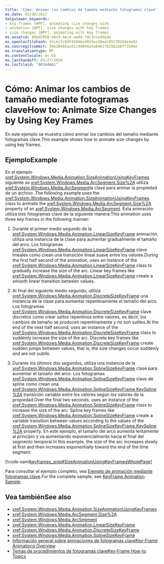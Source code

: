 ```yaml
---
title: 'Cómo: Animar los cambios de tamaño mediante fotogramas clave'
ms.date: 03/30/2017
helpviewer_keywords:
- key frames [WPF], animating size changes with
- animation [WPF], size changes with key frames
- size changes [WPF], animating with key frames
ms.assetid: 86bd2950-d4c9-4ec4-aa8d-7dc3ccadded4
ms.openlocfilehash: 42cecfc9df4304be4033ea39edc0517016de4a92
ms.sourcegitcommit: 59e36e65ac81cdd094a5a84617625b2a0ff3506e
ms.translationtype: MT
ms.contentlocale: es-ES
ms.lasthandoff: 03/27/2020
ms.locfileid: "80344661"
---
```

# <a name="how-to-animate-size-changes-by-using-key-frames"></a><span data-ttu-id="7a1bc-102">Cómo: Animar los cambios de tamaño mediante fotogramas clave</span><span class="sxs-lookup"><span data-stu-id="7a1bc-102">How to: Animate Size Changes by Using Key Frames</span></span>
<span data-ttu-id="7a1bc-103">En este ejemplo se muestra cómo animar los cambios del tamaño mediante fotogramas clave.</span><span class="sxs-lookup"><span data-stu-id="7a1bc-103">This example shows how to animate size changes by using key frames.</span></span>  
  
## <a name="example"></a><span data-ttu-id="7a1bc-104">Ejemplo</span><span class="sxs-lookup"><span data-stu-id="7a1bc-104">Example</span></span>  
 <span data-ttu-id="7a1bc-105">En el ejemplo <xref:System.Windows.Media.Animation.SizeAnimationUsingKeyFrames> siguiente se <xref:System.Windows.Media.ArcSegment.Size%2A> utiliza <xref:System.Windows.Media.ArcSegment>la clase para animar la propiedad de un archivo .</span><span class="sxs-lookup"><span data-stu-id="7a1bc-105">The following example uses the <xref:System.Windows.Media.Animation.SizeAnimationUsingKeyFrames> class to animate the <xref:System.Windows.Media.ArcSegment.Size%2A> property of an <xref:System.Windows.Media.ArcSegment>.</span></span> <span data-ttu-id="7a1bc-106">Esta animación utiliza tres fotogramas clave de la siguiente manera:</span><span class="sxs-lookup"><span data-stu-id="7a1bc-106">This animation uses three key frames in the following manner:</span></span>  
  
1. <span data-ttu-id="7a1bc-107">Durante el primer medio segundo de la <xref:System.Windows.Media.Animation.LinearSizeKeyFrame> animación, utiliza una instancia de la clase para aumentar gradualmente el tamaño del arco. Los fotogramas <xref:System.Windows.Media.Animation.LinearSizeKeyFrame> clave lineales como crean una transición lineal suave entre los valores.</span><span class="sxs-lookup"><span data-stu-id="7a1bc-107">During the first half second of the animation, uses an instance of the <xref:System.Windows.Media.Animation.LinearSizeKeyFrame> class to gradually increase the size of the arc. Linear key frames like <xref:System.Windows.Media.Animation.LinearSizeKeyFrame> create a smooth linear transition between values.</span></span>  
  
2. <span data-ttu-id="7a1bc-108">Al final del siguiente medio segundo, utiliza <xref:System.Windows.Media.Animation.DiscreteSizeKeyFrame> una instancia de la clase para aumentar repentinamente el tamaño del arco. Los fotogramas <xref:System.Windows.Media.Animation.DiscreteSizeKeyFrame> clave discretos como crear saltos repentinos entre valores, es decir, los cambios de tamaño se producen repentinamente y no son sutiles.</span><span class="sxs-lookup"><span data-stu-id="7a1bc-108">At the end of the next half second, uses an instance of the <xref:System.Windows.Media.Animation.DiscreteSizeKeyFrame> class to suddenly increase the size of the arc. Discrete key frames like <xref:System.Windows.Media.Animation.DiscreteSizeKeyFrame> create sudden jumps between values, that is, the size changes occur suddenly and are not subtle.</span></span>  
  
3. <span data-ttu-id="7a1bc-109">Durante los últimos dos segundos, utiliza una instancia de la <xref:System.Windows.Media.Animation.SplineSizeKeyFrame> clase para aumentar el tamaño del arco. Los fotogramas <xref:System.Windows.Media.Animation.SplineSizeKeyFrame> clave de spline como crean una <xref:System.Windows.Media.Animation.SplineSizeKeyFrame.KeySpline%2A> transición variable entre los valores según los valores de la propiedad.</span><span class="sxs-lookup"><span data-stu-id="7a1bc-109">Over the final two seconds, uses an instance of the <xref:System.Windows.Media.Animation.SplineSizeKeyFrame> class to increase the size of the arc. Spline key frames like <xref:System.Windows.Media.Animation.SplineSizeKeyFrame> create a variable transition between values according to the values of the <xref:System.Windows.Media.Animation.SplineSizeKeyFrame.KeySpline%2A> property.</span></span> <span data-ttu-id="7a1bc-110">En este ejemplo, el tamaño del arco aumenta lentamente al principio y va aumentando exponencialmente hacia el final del segmento temporal.</span><span class="sxs-lookup"><span data-stu-id="7a1bc-110">In this example, the size of the arc increases slowly at first and then increases exponentially toward the end of the time segment.</span></span>  
  
 [!code-xaml[keyframes_snip#SizeAnimationUsingKeyFramesWholePage](~/samples/snippets/xaml/VS_Snippets_Wpf/keyframes_snip/XAML/SizeAnimationUsingKeyFramesExample.xaml#sizeanimationusingkeyframeswholepage)]  
  
 <span data-ttu-id="7a1bc-111">Para consultar el ejemplo completo, vea [Ejemplo de animación mediante fotogramas clave](https://github.com/microsoft/WPF-Samples/tree/master/Animation/KeyFrameAnimation).</span><span class="sxs-lookup"><span data-stu-id="7a1bc-111">For the complete sample, see [KeyFrame Animation Sample](https://github.com/microsoft/WPF-Samples/tree/master/Animation/KeyFrameAnimation).</span></span>  
  
## <a name="see-also"></a><span data-ttu-id="7a1bc-112">Vea también</span><span class="sxs-lookup"><span data-stu-id="7a1bc-112">See also</span></span>

- <xref:System.Windows.Media.Animation.SizeAnimationUsingKeyFrames>
- <xref:System.Windows.Media.ArcSegment.Size%2A>
- <xref:System.Windows.Media.ArcSegment>
- <xref:System.Windows.Media.Animation.LinearSizeKeyFrame>
- <xref:System.Windows.Media.Animation.DiscreteSizeKeyFrame>
- <xref:System.Windows.Media.Animation.SplineSizeKeyFrame>
- [<span data-ttu-id="7a1bc-113">Información general sobre animaciones de fotogramas clave</span><span class="sxs-lookup"><span data-stu-id="7a1bc-113">Key-Frame Animations Overview</span></span>](key-frame-animations-overview.md)
- [<span data-ttu-id="7a1bc-114">Temas de procedimientos de fotogramas clave</span><span class="sxs-lookup"><span data-stu-id="7a1bc-114">Key-Frame How-to Topics</span></span>](key-frame-animation-how-to-topics.md)
